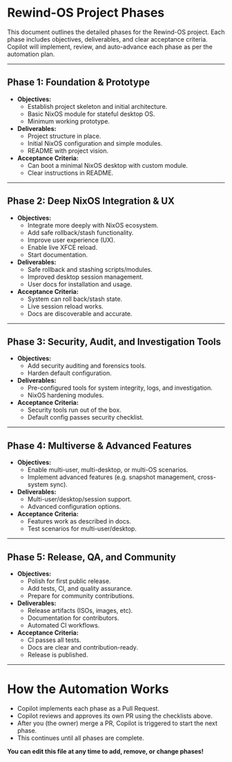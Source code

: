 # Rewind-OS Project Phases

This document outlines the detailed phases for the Rewind-OS project. Each phase includes objectives, deliverables, and clear acceptance criteria. Copilot will implement, review, and auto-advance each phase as per the automation plan.

---

## Phase 1: Foundation & Prototype
- **Objectives:** 
  - Establish project skeleton and initial architecture.
  - Basic NixOS module for stateful desktop OS.
  - Minimum working prototype.
- **Deliverables:** 
  - Project structure in place.
  - Initial NixOS configuration and simple modules.
  - README with project vision.
- **Acceptance Criteria:** 
  - Can boot a minimal NixOS desktop with custom module.
  - Clear instructions in README.

---

## Phase 2: Deep NixOS Integration & UX
- **Objectives:** 
  - Integrate more deeply with NixOS ecosystem.
  - Add safe rollback/stash functionality.
  - Improve user experience (UX).
  - Enable live XFCE reload.
  - Start documentation.
- **Deliverables:** 
  - Safe rollback and stashing scripts/modules.
  - Improved desktop session management.
  - User docs for installation and usage.
- **Acceptance Criteria:** 
  - System can roll back/stash state.
  - Live session reload works.
  - Docs are discoverable and accurate.

---

## Phase 3: Security, Audit, and Investigation Tools
- **Objectives:** 
  - Add security auditing and forensics tools.
  - Harden default configuration.
- **Deliverables:** 
  - Pre-configured tools for system integrity, logs, and investigation.
  - NixOS hardening modules.
- **Acceptance Criteria:** 
  - Security tools run out of the box.
  - Default config passes security checklist.

---

## Phase 4: Multiverse & Advanced Features
- **Objectives:** 
  - Enable multi-user, multi-desktop, or multi-OS scenarios.
  - Implement advanced features (e.g. snapshot management, cross-system sync).
- **Deliverables:** 
  - Multi-user/desktop/session support.
  - Advanced configuration options.
- **Acceptance Criteria:** 
  - Features work as described in docs.
  - Test scenarios for multi-user/desktop.

---

## Phase 5: Release, QA, and Community
- **Objectives:** 
  - Polish for first public release.
  - Add tests, CI, and quality assurance.
  - Prepare for community contributions.
- **Deliverables:** 
  - Release artifacts (ISOs, images, etc).
  - Documentation for contributors.
  - Automated CI workflows.
- **Acceptance Criteria:** 
  - CI passes all tests.
  - Docs are clear and contribution-ready.
  - Release is published.

---

# How the Automation Works

- Copilot implements each phase as a Pull Request.
- Copilot reviews and approves its own PR using the checklists above.
- After you (the owner) merge a PR, Copilot is triggered to start the next phase.
- This continues until all phases are complete.

**You can edit this file at any time to add, remove, or change phases!**